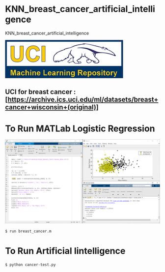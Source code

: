 # KNN_breast_cancer_artificial_intelligence
 KNN_breast_cancer_artificial_intelligence
 
 ![](logo-UCI.gif)
## UCI for breast cancer : [https://archive.ics.uci.edu/ml/datasets/breast+cancer+wisconsin+(original)]
 
# To Run MATLab Logistic Regression
![](Gögüs_Kanseri_Testi\Lojistik_Regresyon\matlab_değerleri_Lojistik_Regresyon.png)
 ```sh
$ run breast_cancer.m
```
# To Run Artificial Iintelligence
 ```sh
$ python cancer-test.py
```
